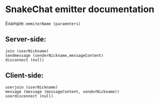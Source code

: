 # SnakeChat emitter documentation
Example: `emmiterName (parameters)`
## Server-side:
```
join (userNickname)
sendmessage (senderNickname,messageContent)
disconnect (null)
```
## Client-side:
```
userjoin (userNickname)
message (message (messageContent, senderNickname))
userdisconnect (null)
```
